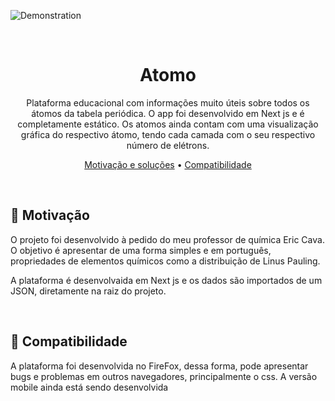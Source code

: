 ![Demonstration](./public/preview.gif)

<br />

<h1 align="center">Atomo</h1>
<p align="center">Plataforma educacional com informações muito úteis sobre todos os átomos da tabela periódica. O app foi desenvolvido em Next js e é completamente estático. Os atomos ainda contam com uma visualização gráfica do respectivo átomo, tendo cada camada com o seu respectivo número de elétrons.</p>

<p align="center">
 <a href="#motivacao">Motivação e soluções</a>  •
 <a href="#compatibilidade">Compatibilidade</a> 
</p>

<div id="motivacao" />

<br />

## :rocket: Motivação

O projeto foi desenvolvido à pedido do meu professor de química Eric Cava. O objetivo é apresentar de uma forma simples e em português, propriedades de elementos químicos como a distribuição de Linus Pauling.

A plataforma é desenvolvaida em Next js e os dados são importados de um JSON, diretamente na raiz do projeto.


<div id="compatibilidade" />

<br />

## :dizzy: Compatibilidade

A plataforma foi desenvolvida no FireFox, dessa forma, pode apresentar bugs e problemas em outros navegadores, principalmente o css. A versão mobile ainda está sendo desenvolvida
